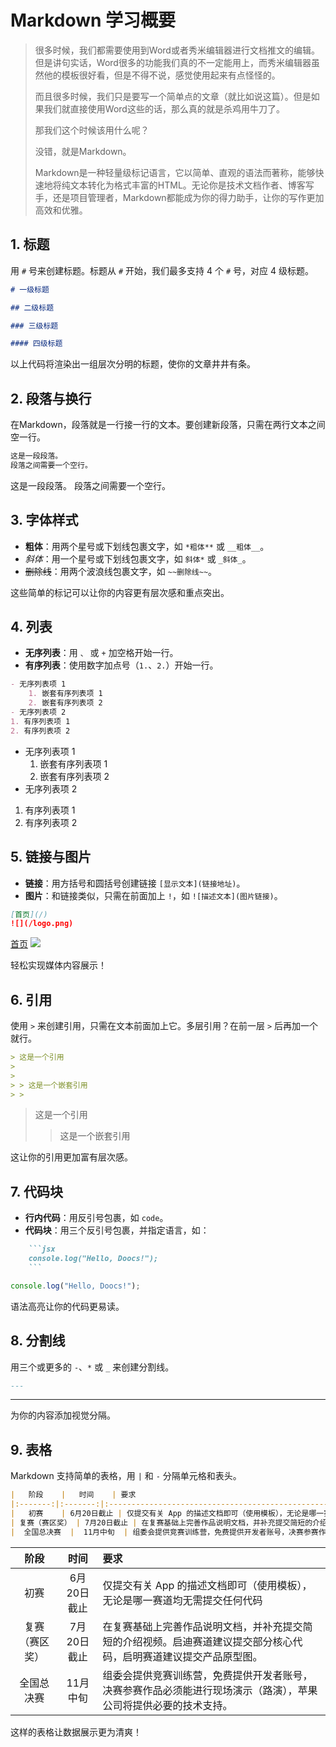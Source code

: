 # Markdown 学习概要

> 很多时候，我们都需要使用到Word或者秀米编辑器进行文档推文的编辑。但是讲句实话，Word很多的功能我们真的不一定能用上，而秀米编辑器虽然他的模板很好看，但是不得不说，感觉使用起来有点怪怪的。
> 
> 而且很多时候，我们只是要写一个简单点的文章（就比如说这篇）。但是如果我们就直接使用Word这些的话，那么真的就是杀鸡用牛刀了。
> 
> 那我们这个时候该用什么呢？
> 
> 没错，就是Markdown。
> 
> Markdown是一种轻量级标记语言，它以简单、直观的语法而著称，能够快速地将纯文本转化为格式丰富的HTML⁠。无论你是技术文档作者、博客写手，还是项目管理者，Markdown都能成为你的得力助手，让你的写作更加高效和优雅。

## 1. 标题

用 `#` 号来创建标题。标题从 `#` 开始，我们最多支持 4 个 `#` 号，对应 4 级标题。

```markdown
# 一级标题

## 二级标题

### 三级标题

#### 四级标题
```

以上代码将渲染出一组层次分明的标题，使你的文章井井有条。

## 2. 段落与换行

在Markdown，段落就是一行接一行的文本。要创建新段落，只需在两行文本之间空一行。

```markdown
这是一段段落。
段落之间需要一个空行。
```

这是一段段落。
段落之间需要一个空行。

## 3. 字体样式

- **粗体**：用两个星号或下划线包裹文字，如 `*粗体**` 或 `__粗体__`。
- *斜体*：用一个星号或下划线包裹文字，如 `斜体*` 或 `_斜体_`。
- ~~删除线~~：用两个波浪线包裹文字，如 `~~删除线~~`。

这些简单的标记可以让你的内容更有层次感和重点突出。

## 4. 列表

- **无序列表**：用 ``、`` 或 `+` 加空格开始一行。
- **有序列表**：使用数字加点号（`1.`、`2.`）开始一行。

```markdown
- 无序列表项 1
    1. 嵌套有序列表项 1
    2. 嵌套有序列表项 2
- 无序列表项 2
1. 有序列表项 1
2. 有序列表项 2
```

- 无序列表项 1
    1. 嵌套有序列表项 1
    2. 嵌套有序列表项 2
- 无序列表项 2
1. 有序列表项 1
2. 有序列表项 2

## 5. 链接与图片

- **链接**：用方括号和圆括号创建链接 `[显示文本](链接地址)`。
- **图片**：和链接类似，只需在前面加上 `!`，如 `![描述文本](图片链接)`。

```markdown
[首页](/)
![](/logo.png)
```

[首页](/)
![](/logo.png)

轻松实现媒体内容展示！

## 6. 引用

使用 `>` 来创建引用，只需在文本前面加上它。多层引用？在前一层 `>` 后再加一个就行。

```markdown
> 这是一个引用
> 
> 
> > 这是一个嵌套引用
> > 
```

> 这是一个引用
> 
> 
> > 这是一个嵌套引用
> > 

这让你的引用更加富有层次感。

## 7. 代码块

- **行内代码**：用反引号包裹，如 `code`。
- **代码块**：用三个反引号包裹，并指定语言，如：

```markdown
    ```jsx
    console.log("Hello, Doocs!");
    ```
```

```jsx
console.log("Hello, Doocs!");
```

语法高亮让你的代码更易读。

## 8. 分割线

用三个或更多的 `-`、`*` 或 `_` 来创建分割线。

```markdown
---
```

---

为你的内容添加视觉分隔。

## 9. 表格

Markdown 支持简单的表格，用 `|` 和 `-` 分隔单元格和表头。

```markdown
|   阶段    |   时间    | 要求                                                          |
|:-------:|:-------:|:------------------------------------------------------------|
|   初赛    | 6月20日截止 | 仅提交有关 App 的描述文档即可（使用模板），无论是哪一赛道均无需提交任何代码                    |
| 复赛（赛区奖） | 7月20日截止 | 在复赛基础上完善作品说明文档，并补充提交简短的介绍视频。启迪赛道建议提交部分核心代码，启明赛道建议提交产品原型图。   |
|  全国总决赛  |  11月中旬  | 组委会提供竞赛训练营，免费提供开发者账号，决赛参赛作品必须能进行现场演示（路演），苹果公司将提供必要的技术支持。    |
```

|   阶段    |   时间    | 要求       |
|:-------:|:-------:|:-----------|
|   初赛    | 6月20日截止 | 仅提交有关 App 的描述文档即可（使用模板），无论是哪一赛道均无需提交任何代码                    |
| 复赛（赛区奖） | 7月20日截止 | 在复赛基础上完善作品说明文档，并补充提交简短的介绍视频。启迪赛道建议提交部分核心代码，启明赛道建议提交产品原型图。   |
|  全国总决赛  |  11月中旬  | 组委会提供竞赛训练营，免费提供开发者账号，决赛参赛作品必须能进行现场演示（路演），苹果公司将提供必要的技术支持。    |

这样的表格让数据展示更为清爽！
